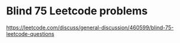# Blind 75 Leetcode problems
https://leetcode.com/discuss/general-discussion/460599/blind-75-leetcode-questions


